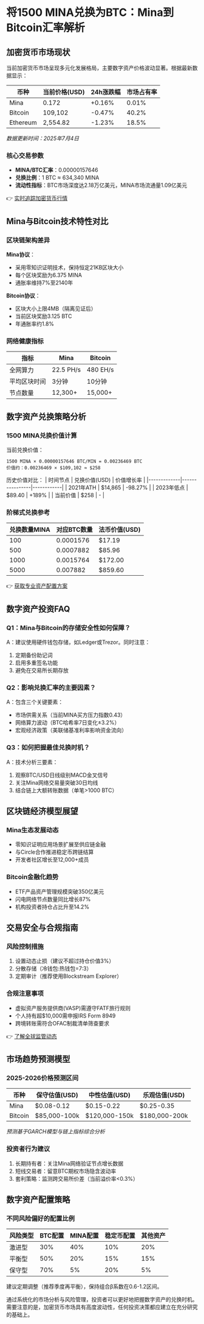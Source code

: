 # 将1500 MINA兑换为BTC：Mina到Bitcoin汇率解析

## 加密货币市场现状
当前加密货币市场呈现多元化发展格局，主要数字资产价格波动显著。根据最新数据显示：

| 币种       | 当前价格(USD) | 24h涨跌幅 | 市场占有率 |
|------------|----------------|-----------|------------|
| Mina       | 0.172          | +0.16%    | 0.01%      |
| Bitcoin    | 109,102        | -0.47%    | 40.2%      |
| Ethereum   | 2,554.82       | -1.23%    | 18.5%      |

*数据更新时间：2025年7月4日*

### 核心交易参数
- **MINA/BTC汇率**：0.00000157646
- **兑换比例**：1 BTC ≈ 634,340 MINA
- **流动性指标**：BTC市场深度达2.18万亿美元，MINA市场流通量1.09亿美元

👉 [实时追踪加密货币行情](https://bit.ly/okx_welcome)

## Mina与Bitcoin技术特性对比

### 区块链架构差异
**Mina协议**：
- 采用零知识证明技术，保持恒定21KB区块大小
- 每个区块奖励为6.375 MINA
- 通胀率维持7%至2140年

**Bitcoin协议**：
- 区块大小上限4MB（隔离见证后）
- 当前区块奖励3.125 BTC
- 年通胀率约1.8%

### 网络健康指标
| 指标          | Mina       | Bitcoin      |
|---------------|------------|--------------|
| 全网算力      | 22.5 PH/s  | 480 EH/s     |
| 平均区块时间  | 3分钟      | 10分钟       |
| 节点数量      | 12,300+    | 15,000+      |

## 数字资产兑换策略分析

### 1500 MINA兑换价值计算
当前兑换价值：
```
1500 MINA × 0.00000157646 BTC/MIN = 0.00236469 BTC
价值约：0.00236469 × $109,102 ≈ $258
```

历史价值对比：
| 时间节点    | 兑换价值(USD) | 价值增长率 |
|-------------|----------------|------------|
| 2021年ATH   | $14,865        | -98.27%    |
| 2023年低点  | $89.40         | +189%      |
| 当前价值    | $258           | -          |

### 阶梯式兑换参考
| 兑换数量MINA | 对应BTC数量 | 法币价值(USD) |
|--------------|-------------|----------------|
| 100          | 0.0001576   | $17.19         |
| 500          | 0.0007882   | $85.96         |
| 1000         | 0.0015764   | $172.00        |
| 5000         | 0.007882    | $859.60        |

👉 [获取专业资产配置方案](https://bit.ly/okx_welcome)

## 数字资产投资FAQ

### Q1：Mina与Bitcoin的存储安全性如何保障？
A：建议使用硬件钱包存储，如Ledger或Trezor。同时注意：
1. 定期备份助记词
2. 启用多重签名功能
3. 避免在交易所长期存放

### Q2：影响兑换汇率的主要因素？
A：包含三个关键要素：
- 市场供需关系（当前MINA买方压力指数0.43）
- 网络算力波动（BTC哈希率7日变化±3.2%）
- 宏观经济政策（美联储基准利率影响资金流向）

### Q3：如何把握最佳兑换时机？
A：技术分析三要素：
1. 观察BTC/USD日线级别MACD金叉信号
2. 关注Mina网络交易量突破30日均线
3. 结合链上大额转账数据（单笔>1000 BTC）

## 区块链经济模型展望

### Mina生态发展动态
- 零知识证明应用场景扩展至供应链金融
- 与Circle合作推进稳定币跨链结算
- 开发者社区增长至12,000+成员

### Bitcoin金融化趋势
- ETF产品资产管理规模突破350亿美元
- 闪电网络节点数量同比增长87%
- 机构投资者持仓占比升至14.2%

## 交易安全与合规指南

### 风险控制措施
1. 设置动态止损（建议不超过持仓价值3%）
2. 分散存储（冷钱包:热钱包=7:3）
3. 定期审计（推荐使用Blockstream Explorer）

### 合规注意事项
- 虚拟资产服务提供商(VASP)需遵守FATF旅行规则
- 个人持有超$10,000需申报IRS Form 8949
- 跨境转账需符合OFAC制裁清单筛查要求

👉 [了解全球监管动态](https://bit.ly/okx_welcome)

## 市场趋势预测模型

### 2025-2026价格预测区间
| 币种       | 保守估值(USD) | 中性估值(USD) | 乐观估值(USD) |
|------------|----------------|----------------|----------------|
| Mina       | $0.08-0.12     | $0.15-0.22     | $0.25-0.35     |
| Bitcoin    | $85,000-100k   | $120,000-150k  | $180,000-200k  |

*预测基于GARCH模型与链上指标综合分析*

### 投资者行为建议
1. 长期持有者：关注Mina网络验证节点增长数据
2. 短线交易者：留意BTC期权市场隐含波动率
3. 套利策略：监测跨交易所价差（当前溢价率<0.3%）

## 数字资产配置策略

### 不同风险偏好的配置比例
| 风险类型   | BTC配置 | MINA配置 | 稳定币配置 | 其他资产 |
|------------|---------|----------|------------|----------|
| 激进型     | 30%     | 40%      | 10%        | 20%      |
| 平衡型     | 50%     | 20%      | 15%        | 15%      |
| 保守型     | 70%     | 5%       | 20%        | 5%       |

建议定期调整（推荐季度再平衡），保持组合β系数在0.6-1.2区间。

通过系统化的市场分析与风险管理，投资者可以更好地把握数字资产的兑换时机。需要注意的是，加密货币市场具有高度波动性，任何投资决策都应建立在充分研究的基础上。